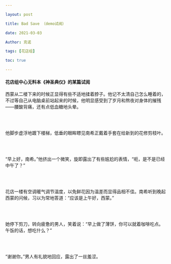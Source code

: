 ```yaml
---

layout: post

title: Bad Save （demo试阅）

date: 2021-03-03

Author: 克诺

tags: [花店组]

toc: true

---
```


#### 花店组中心无料本《神圣典仪》的某篇试阅
西蒙从二楼下来的时候正显得有些不适地揉着脖子。他记不太清自己怎么睡着的，不过等自己从电脑桌前站起来的时候，他明显感受到了岁月和熬夜对身体的摧残——腰酸背痛，还有点低血糖地头晕。
 
<br/><br/>
 
他脚步虚浮地踱下楼梯，低垂的眼眸瞟见南希正戴着手套在给新到的花修剪枝叶。

<br/><br/>
 
“早上好，南希。”他挤出一个微笑，旋即露出了有些尴尬的表情，“呃，是不是已经中午了？”

<br/><br/>
 
花店一楼有空调暖气调节温度，以免鲜花因为温差而显得品相不佳。南希听到晚起西蒙的问候，习以为常地答道：“应该是上午好，西蒙。” 

<br/><br/>

她停下剪刀，转向疲惫的男人，笑着说：“早上做了薄饼，你可以就着咖啡吃点。午饭的话，想吃什么？” 

<br/><br/>
 
“谢谢你。”男人有礼貌地回应，露出了一丝羞涩。
 
<br/><br/>

 
